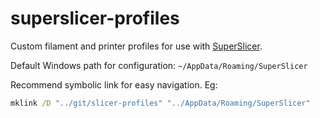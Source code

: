 # superslicer-profiles
Custom filament and printer profiles for use with [SuperSlicer](https://github.com/supermerill/SuperSlicer).

Default Windows path for configuration: `~/AppData/Roaming/SuperSlicer`

Recommend symbolic link for easy navigation. Eg:

``` cmd
mklink /D "../git/slicer-profiles" "../AppData/Roaming/SuperSlicer"
```

 
